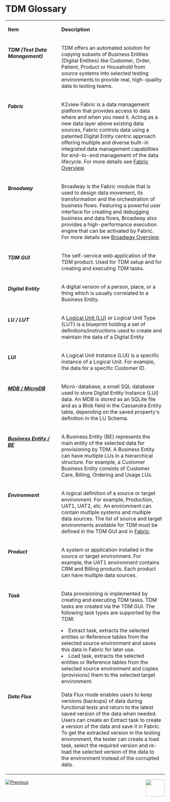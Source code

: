 # TDM Glossary



<table width="900 pxl">
<tbody>
<tr>
<td valign="top" width="250 pxl">
<p><strong>Item</strong></p>
</td>
<td valign="top" width="650 pxl">
<p><strong>Description</strong></p>
</td>
</tr>
<tr>
<td valign="top" width="250 px">
<p><h5>TDM (Test Data Management)</p>
</td>
<td valign="top" width="650 pxl">
<p>TDM offers an automated solution for copying subsets of Business Entities (Digital Entities) like Customer, Order, Patient, Product or Household from source systems into selected testing environments to provide real, high-quality data to testing teams.</p>
</td>
</tr>
<tr>
<td valign="top" width="250 pxl">
<p><h5>Fabric</p>
</td>
<td valign="top" width="650 pxl">
    <p>K2view Fabric is a data management platform that provides access to data where and when you need it. Acting as a new data layer above existing data sources, Fabric controls data using a patented Digital Entity centric approach offering multiple and diverse built-in integrated data management capabilities for end-to-end management of the data lifecycle. For more details see <a href="/articles/01_fabric_overview/01_what%20is%20fabric.md">Fabric Overview</a>.</p>

</td>
</tr>
<tr>
<td valign="top" width="250 pxl">
<p><h5>Broadway</p>
</td>
<td valign="top" width="650 pxl">
    <p>Broadway is the Fabric module that is used to design data movement, its transformation and the orchestration of business flows. Featuring a powerful user interface for creating and debugging business and data flows, Broadway also provides a high-performance execution engine that can be activated by Fabric. For more details see <a href="/articles/19_Broadway/01_broadway_overview.md">Broadway Overview</a>.</p>

</td>
</tr>    
<tr>
<td valign="top" width="250 pxl">
<p><h5>TDM GUI</p>
</td>
<td valign="top" width="650 pxl">
<p>The self-service web application of the TDM product. Used for TDM setup and for creating and executing TDM tasks.</p>
</td>
</tr>
<tr>
<td valign="top" width="250 pxl">
<p><h5>Digital Entity</p>
</td>
<td valign="top" width="650 pxl">
<p>A digital version of a person, place, or a thing which is usually correlated to a Business Entity.</p>
</td>
</tr>
<tr>
<td valign="top" width="250">
<p><h5>LU / LUT</p>
</td>
<td valign="top" width="650 pxl">
<p>A&nbsp;<a href="/articles/03_logical_units/01_LU_overview.md">Logical Unit (LU)</a> or Logical Unit Type (LUT) is a blueprint holding a set of definitions/instructions used to create and maintain the data of a Digital Entity</p>
</td>
</tr>
<tr>
<td valign="top" width="250 pxl">
<p><h5>LUI</p>
</td>
<td valign="top" width="650 pxl">
<p>A Logical Unit Instance (LUI) is a specific instance of a Logical Unit. For example, the data for a specific Customer ID.</p>
</td>
</tr>
<tr>
<td valign="top" width="250 pxl">
<p><h5><a href="/articles/02_fabric_architecture/01_fabric_architecture_overview.md#21-fabric-storage">MDB / MicroDB</a></p>
</td>
<td valign="top" width="650 pxl">
<p>Micro-database, a small SQL database used to store Digital Entity Instance (LUI) data. An MDB is stored as an SQLite file and as a Blob field in the Cassandra Entity table, depending on the saved property's definition in the LU Schema.</p>
</td>
</tr>
<tr>
<td valign="top" width="250 pxl">
<p><h5><a href="/articles/TDM/tdm_overview/03_business_entity_overview.md">Business Entity / BE</a></p>
</td>
<td valign="top" width="650 pxl">
<p>A Business Entity (BE) represents the main entity of the selected data for provisioning by TDM. A Business Entity can have multiple LUs in a hierarchical structure. For example, a Customer Business Entity consists of Customer Care, Billing, Ordering and Usage LUs.</p>
</td>
</tr>
<tr>
<td valign="top" width="250 pxl">
<p><h5>Environment</p>
</td>
<td valign="top" width="650 pxl">
<p>A logical definition of a source or target environment. For example, Production, UAT1, UAT2, etc. An environment can contain multiple systems and multiple data sources. The list of source and target environments available for TDM must be defined in the TDM GUI and in <a href="/articles/25_environments/02_create_new_environment.md">Fabric</a>.</p>
</td>
</tr>
<tr>
<td valign="top" width="250 pxl">
<p><h5>Product</p>
</td>
<td valign="top" width="650 pxl">
<p>A system or application installed in the source or target environment. For example, the UAT1 environment contains CRM and Billing products. Each product can have multiple data sources.</p>
</td>
</tr>
<tr>
<td valign="top" width="250 pxl">
<p><h5>Task</p>
</td>
<td valign="top" width="650 pxl">
<p>Data provisioning is implemented by creating and executing TDM tasks. TDM tasks are created via the TDM GUI. The following task types are supported by the TDM: </p>
    <li>Extract task, extracts the selected entities or Reference tables from the selected source environment and saves this data in Fabric for later use. </li>
    <li>Load task, extracts the selected entities or Reference tables from the selected source environment and copies (provisions) them to the selected target environment.</li>
</td>
</tr>
<tr>
<td valign="top" width="250 pxl">
<p><h5>Data Flux</p>
</td>
<td valign="top" width="650 pxl">
<p>Data Flux mode enables users to keep versions (backups) of data during functional tests and return to the latest saved version of the data when needed. Users can create an Extract task to create a version of the data and save it in Fabric. To get the extracted version in the testing environment, the tester can create a load task, select the required version and re-load the selected version of the data to the environment instead of the corrupted data.</p>
</td>
</tr>
</tbody>
</table>



 [![Previous](/articles/images/Previous.png)](01_tdm_overview.md)[<img align="right" width="60" height="54" src="/articles/images/Next.png">](03_business_entity_overview.md)
